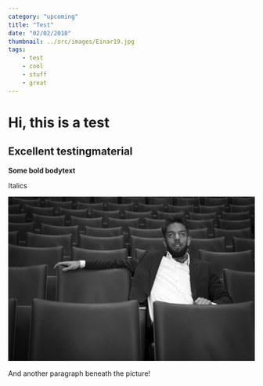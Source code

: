 ```yaml
---
category: "upcoming"
title: "Test"
date: "02/02/2018"
thumbnail: ../src/images/Einar19.jpg
tags:
    - test
    - cool
    - stuff
    - great
---
```

# Hi, this is a test

## Excellent testingmaterial

**Some bold bodytext**

Italics

![](/src/images/Einar11.jpg)

And another paragraph beneath the picture!
